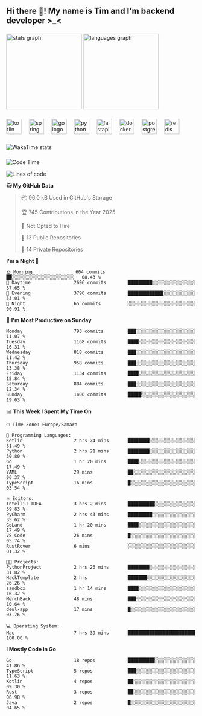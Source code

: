 <h2 align="left">Hi there 👋! My name is Tim and I'm backend developer >_<</h2>

###

<div align="left">
  <img src="https://github-readme-stats-qilm.vercel.app/api?username=intezya&hide_title=false&hide_rank=false&show_icons=true&include_all_commits=true&count_private=true&disable_animations=false&theme=omni&locale=en&hide_border=true&order=1&show=prs_merged&hide=issues" height="200" alt="stats graph"  />
  <img src="https://github-readme-stats-qilm.vercel.app/api/top-langs?username=intezya&locale=en&hide_title=false&layout=donut&langs_count=5&theme=omni&hide_border=true&order=2&exclude_repo=github-readme-stats&hide=mako" height="200" alt="languages graph"  />
</div>

###

<div align="left">
  <img src="https://img.shields.io/badge/Kotlin-7F52FF?logo=kotlin&logoColor=white&style=for-the-badge" height="40" alt="kotlin logo"  />
  <img width="12" />
  <img src="https://img.shields.io/badge/Spring-6DB33F?logo=spring&logoColor=black&style=for-the-badge" height="40" alt="spring logo"  />
  <img width="12" />
  <img src="https://img.shields.io/badge/Go-00ADD8?logo=go&logoColor=white&style=for-the-badge" height="40" alt="go logo"  />
  <img width="12" />
  <img src="https://img.shields.io/badge/Python-3776AB?logo=python&logoColor=white&style=for-the-badge" height="40" alt="python logo"  />
  <img width="12" />
  <img src="https://img.shields.io/badge/FastAPI-009688?logo=fastapi&logoColor=white&style=for-the-badge" height="40" alt="fastapi logo"  />
  <img width="12" />
  <img src="https://img.shields.io/badge/Docker-2496ED?logo=docker&logoColor=white&style=for-the-badge" height="40" alt="docker logo"  />
  <img width="12" />
  <img src="https://img.shields.io/badge/PostgreSQL-4169E1?logo=postgresql&logoColor=white&style=for-the-badge" height="40" alt="postgresql logo"  />
  <img width="12" />
  <img src="https://img.shields.io/badge/Redis-DC382D?logo=redis&logoColor=white&style=for-the-badge" height="40" alt="redis logo"  />
</div>

###

<picture>
	<source
		srcset="https://github-readme-stats-qilm.vercel.app/api/wakatime?username=intezya&theme=omni&layout=compact&hide_border=true"
		media="(prefers-color-scheme: dark)%2C (prefers-color-scheme: no-preference)"
	/>
	<img alt="WakaTime stats" src="https://github-readme-stats-qilm.vercel.app/api/wakatime?username=intezya&theme=omni&layout=compact&hide_border=true&"/>
</picture>

###

<!--START_SECTION:waka-->
![Code Time](http://img.shields.io/badge/Code%20Time-927%20hrs%205%20mins-blue)

![Lines of code](https://img.shields.io/badge/From%20Hello%20World%20I%27ve%20Written-1.0%20million%20lines%20of%20code-blue)

**🐱 My GitHub Data** 

> 📦 96.0 kB Used in GitHub's Storage 
 > 
> 🏆 745 Contributions in the Year 2025
 > 
> 🚫 Not Opted to Hire
 > 
> 📜 13 Public Repositories 
 > 
> 🔑 14 Private Repositories 
 > 
**I'm a Night 🦉** 

```text
🌞 Morning                604 commits         ██░░░░░░░░░░░░░░░░░░░░░░░   08.43 % 
🌆 Daytime                2696 commits        █████████░░░░░░░░░░░░░░░░   37.65 % 
🌃 Evening                3796 commits        █████████████░░░░░░░░░░░░   53.01 % 
🌙 Night                  65 commits          ░░░░░░░░░░░░░░░░░░░░░░░░░   00.91 % 
```
📅 **I'm Most Productive on Sunday** 

```text
Monday                   793 commits         ███░░░░░░░░░░░░░░░░░░░░░░   11.07 % 
Tuesday                  1168 commits        ████░░░░░░░░░░░░░░░░░░░░░   16.31 % 
Wednesday                818 commits         ███░░░░░░░░░░░░░░░░░░░░░░   11.42 % 
Thursday                 958 commits         ███░░░░░░░░░░░░░░░░░░░░░░   13.38 % 
Friday                   1134 commits        ████░░░░░░░░░░░░░░░░░░░░░   15.84 % 
Saturday                 884 commits         ███░░░░░░░░░░░░░░░░░░░░░░   12.34 % 
Sunday                   1406 commits        █████░░░░░░░░░░░░░░░░░░░░   19.63 % 
```


📊 **This Week I Spent My Time On** 

```text
🕑︎ Time Zone: Europe/Samara

💬 Programming Languages: 
Kotlin                   2 hrs 24 mins       ████████░░░░░░░░░░░░░░░░░   31.49 % 
Python                   2 hrs 21 mins       ████████░░░░░░░░░░░░░░░░░   30.80 % 
Go                       1 hr 20 mins        ████░░░░░░░░░░░░░░░░░░░░░   17.49 % 
YAML                     29 mins             ██░░░░░░░░░░░░░░░░░░░░░░░   06.37 % 
TypeScript               16 mins             █░░░░░░░░░░░░░░░░░░░░░░░░   03.54 % 

🔥 Editors: 
IntelliJ IDEA            3 hrs 2 mins        ██████████░░░░░░░░░░░░░░░   39.83 % 
PyCharm                  2 hrs 43 mins       █████████░░░░░░░░░░░░░░░░   35.62 % 
GoLand                   1 hr 20 mins        ████░░░░░░░░░░░░░░░░░░░░░   17.49 % 
VS Code                  26 mins             █░░░░░░░░░░░░░░░░░░░░░░░░   05.74 % 
RustRover                6 mins              ░░░░░░░░░░░░░░░░░░░░░░░░░   01.32 % 

🐱‍💻 Projects: 
PythonProject            2 hrs 26 mins       ████████░░░░░░░░░░░░░░░░░   31.82 % 
HackTemplate             2 hrs               ███████░░░░░░░░░░░░░░░░░░   26.26 % 
sandbox                  1 hr 14 mins        ████░░░░░░░░░░░░░░░░░░░░░   16.32 % 
MerchBack                48 mins             ███░░░░░░░░░░░░░░░░░░░░░░   10.64 % 
deul-app                 17 mins             █░░░░░░░░░░░░░░░░░░░░░░░░   03.76 % 

💻 Operating System: 
Mac                      7 hrs 39 mins       █████████████████████████   100.00 % 
```

**I Mostly Code in Go** 

```text
Go                       18 repos            ██████████░░░░░░░░░░░░░░░   41.86 % 
TypeScript               5 repos             ███░░░░░░░░░░░░░░░░░░░░░░   11.63 % 
Kotlin                   4 repos             ██░░░░░░░░░░░░░░░░░░░░░░░   09.30 % 
Rust                     3 repos             ██░░░░░░░░░░░░░░░░░░░░░░░   06.98 % 
Java                     2 repos             █░░░░░░░░░░░░░░░░░░░░░░░░   04.65 % 
```




<!--END_SECTION:waka-->

